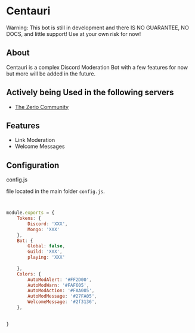 # Centauri

Warning: This bot is still in development and there IS NO GUARANTEE, NO DOCS, and little support! Use at your own risk for now! 

## About
Centauri is a complex Discord Moderation Bot with a few features for now but more will be added in the future.

## Actively  being Used in the following servers
- [The Zerio Community](https://discord.gg/5cGSYV8ZZj)

## Features

- Link Moderation
- Welcome Messages


## Configuration

config.js 

file located in the main folder `config.js`.

```js


module.exports = {
    Tokens: { 
        Discord: 'XXX',
        Mongo: 'XXX'
    },
    Bot: {
        Global: false,
        Guild: 'XXX',
        playing: 'XXX'
    
    },
    Colors: {
        AutoModAlert: '#FF2D00',
        AutoModWarn: '#FAF605',
        AutoModAction: '#FAA005',
        AutoModMessage: '#27FA05',
        WelcomeMessage: '#2f3136',
    },
    
  
}

```
